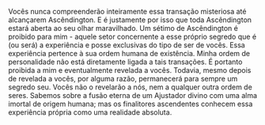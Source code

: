 ﻿Vocês nunca compreenderão inteiramente essa transação misteriosa até alcançarem Ascêndington. E é justamente por isso que toda Ascêndington estará aberta ao seu olhar maravilhado. Um sétimo de Ascêndington é proibido para mim - aquele setor concernente a esse próprio segredo que é (ou será) a experiência e posse exclusivas do tipo de ser de vocês. Essa experiência pertence à sua ordem humana de existência. Minha ordem de personalidade não está diretamente ligada a tais transações. É portanto proibida a mim e eventualmente revelada a vocês. Todavia, mesmo depois de revelada a vocês, por alguma razão, permanecerá para sempre um segredo seu. Vocês não o revelarão a nós, nem a qualquer outra ordem de seres. Sabemos sobre a fusão eterna de um Ajustador divino com uma alma imortal de origem humana; mas os finalitores ascendentes conhecem essa experiência própria como uma realidade absoluta.